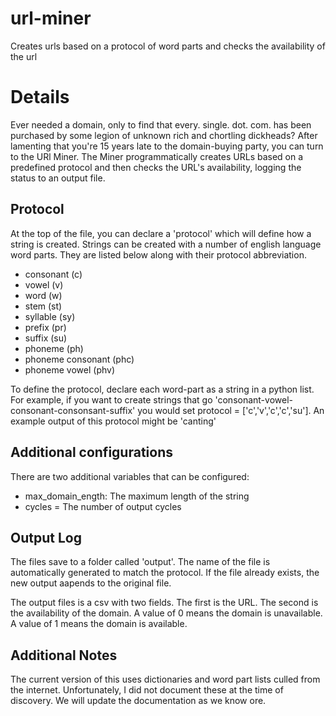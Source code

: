 # url-miner
Creates urls based on a protocol of word parts and checks the availability of the url

# Details
Ever needed a domain, only to find that every. single. dot. com. has been purchased by some legion of unknown rich and chortling dickheads? After lamenting that you're 15 years late to the domain-buying party, you can turn to the URl Miner. The Miner programmatically creates URLs based on a predefined protocol and then checks the URL's availability, logging the status to an output file.

## Protocol
At the top of the file, you can declare a 'protocol' which will define how a string is created. Strings can be created with a number of english language word parts. They are listed below along with their protocol abbreviation. 
 * consonant (c) 
 * vowel (v)
 * word (w)
 * stem (st)
 * syllable (sy) 
 * prefix (pr) 
 * suffix (su)
 * phoneme (ph) 
 * phoneme consonant (phc) 
 * phoneme vowel (phv)

To define the protocol, declare each word-part as a string in a python list. For example, if you want to create strings that go 'consonant-vowel-consonant-consonsant-suffix' you would set protocol = ['c','v','c','c','su']. An example output of this protocol might be 'canting'

## Additional configurations
There are two additional variables that can be configured:
* max_domain_ength:  The maximum length of the string 
* cycles = The number of output cycles

## Output Log
The files save to a folder called 'output'. The name of the file is automatically generated to match the protocol. If the file already exists, the new output aapends to the original file. 

The output files is a csv with two fields. The first is the URL. The second is the availability of the domain. A value of 0 means the domain is unavailable. A value of 1 means the domain is available. 

## Additional Notes
The current version of this uses dictionaries and word part lists culled from the internet. Unfortunately, I did not document these at the time of discovery. We will update the documentation as we know ore.  
